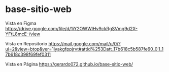 # base-sitio-web

Vista en Figma
https://drive.google.com/file/d/1iY2OWWlHv9ckRgSVmg9d2X-YFtL8mcE-/view

Vista en Repositorio
https://mail.google.com/mail/u/0/?ui=2&view=btop&ver=1lyakgfppjrvt#attid%253Datt_17b618c5b587fe60_0.1_17b618c398f69fef0311

Vista en Página
https://gerardo072.github.io/base-sitio-web/


